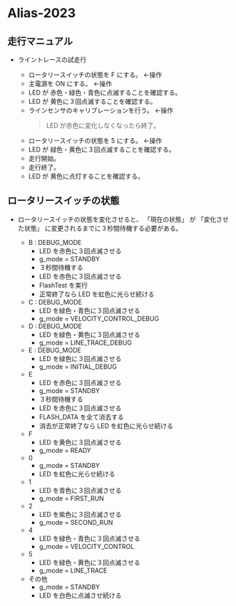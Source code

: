 # Alias-2023

## 走行マニュアル

+ ライントレースの試走行

    + ロータリースイッチの状態を F にする。 ←操作
    + 主電源を ON にする。 ←操作
    + LED が 赤色・緑色・青色に点滅することを確認する。
    + LED が 黄色に３回点滅することを確認する。
    + ラインセンサのキャリブレーションを行う。 ←操作
        > LED が赤色に変化しなくなったら終了。
    + ロータリースイッチの状態を 5 にする。 ←操作
    + LED が 緑色・黄色に３回点滅することを確認する。
    + 走行開始。
    + 走行終了。
    + LED が 黄色に点灯することを確認する。

## ロータリースイッチの状態

+ ロータリースイッチの状態を変化させると、
「現在の状態」 が 「変化させた状態」 に変更されるまでに３秒間待機する必要がある。

    + B : DEBUG_MODE
        + LED を赤色に３回点滅させる
        + g_mode = STANDBY
        + ３秒間待機する
        + LED を赤色に３回点滅させる
        + FlashTest を実行
        + 正常終了なら LED を虹色に光らせ続ける
    + C : DEBUG_MODE
        + LED を緑色・青色に３回点滅させる
        + g_mode = VELOCITY_CONTROL_DEBUG
    + D : DEBUG_MODE
        + LED を緑色・黄色に３回点滅させる
        + g_mode = LINE_TRACE_DEBUG
    + E : DEBUG_MODE
        + LED を緑色に３回点滅させる
        + g_mode = INITIAL_DEBUG
    + E
        + LED を赤色に３回点滅させる
        + g_mode = STANDBY
        + ３秒間待機する
        + LED を赤色に３回点滅させる
        + FLASH_DATA を全て消去する
        + 消去が正常終了なら LED を虹色に光らせ続ける
    + F
        + LED を黄色に３回点滅させる
        + g_mode = READY
    + 0
        + g_mode = STANDBY
        + LED を虹色に光らせ続ける
    + 1
        + LED を青色に３回点滅させる
        + g_mode = FIRST_RUN
    + 2 
        + LED を紫色に３回点滅させる
        + g_mode = SECOND_RUN
    + 4
        + LED を緑色・青色に３回点滅させる
        + g_mode = VELOCITY_CONTROL
    + 5
        + LED を緑色・黄色に３回点滅させる
        + g_mode = LINE_TRACE
    + その他
        + g_mode = STANDBY
        + LED を白色に点滅させ続ける
